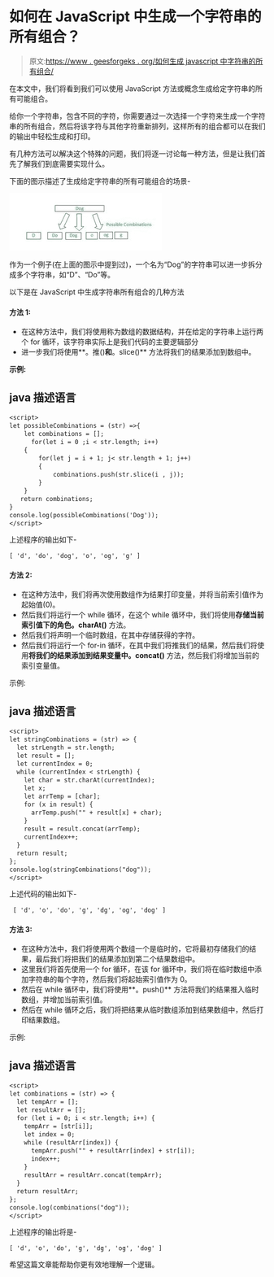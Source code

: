 # 如何在 JavaScript 中生成一个字符串的所有组合？

> 原文:[https://www . geesforgeks . org/如何生成 javascript 中字符串的所有组合/](https://www.geeksforgeeks.org/how-to-generate-all-combinations-of-a-string-in-javascript/)

在本文中，我们将看到我们可以使用 JavaScript 方法或概念生成给定字符串的所有可能组合。

给你一个字符串，包含不同的字符，你需要通过一次选择一个字符来生成一个字符串的所有组合，然后将该字符与其他字符重新排列，这样所有的组合都可以在我们的输出中轻松生成和打印。

有几种方法可以解决这个特殊的问题，我们将逐一讨论每一种方法，但是让我们首先了解我们到底需要实现什么。

下面的图示描述了生成给定字符串的所有可能组合的场景-

![](img/cde3325a2c2f78dd6db7f43e31619025.png)

作为一个例子(在上面的图示中提到过)，一个名为“Dog”的字符串可以进一步拆分成多个字符串，如“D”、“Do”等。

以下是在 JavaScript 中生成字符串所有组合的几种方法

#### 方法 1:

*   在这种方法中，我们将使用称为数组的数据结构，并在给定的字符串上运行两个 for 循环，该字符串实际上是我们代码的主要逻辑部分
*   进一步我们将使用**。推()**和**。slice()** 方法将我们的结果添加到数组中。

**示例:**

## java 描述语言

```
<script>
let possibleCombinations = (str) =>{
    let combinations = [];
      for(let i = 0 ;i < str.length; i++)
    {
        for(let j = i + 1; j< str.length + 1; j++)
        {
            combinations.push(str.slice(i , j));
        }
    }
   return combinations;
}
console.log(possibleCombinations('Dog'));
</script>
```

上述程序的输出如下-

```
[ 'd', 'do', 'dog', 'o', 'og', 'g' ]
```

#### 方法 2:

*   在这种方法中，我们将再次使用数组作为结果打印变量，并将当前索引值作为起始值(0)。
*   然后我们将运行一个 while 循环，在这个 while 循环中，我们将使用**存储当前索引值下的角色。charAt()** 方法。
*   然后我们将声明一个临时数组，在其中存储获得的字符。
*   然后我们将运行一个 for-in 循环，在其中我们将推我们的结果，然后我们将使用**将我们的结果添加到结果变量中。concat()** 方法，然后我们将增加当前的索引变量值。

示例:

## java 描述语言

```
<script>
let stringCombinations = (str) => {
  let strLength = str.length;
  let result = [];
  let currentIndex = 0;
  while (currentIndex < strLength) {
    let char = str.charAt(currentIndex);
    let x;
    let arrTemp = [char];
    for (x in result) {
      arrTemp.push("" + result[x] + char);
    }
    result = result.concat(arrTemp);
    currentIndex++;
  }
  return result;
};
console.log(stringCombinations("dog"));
</script>
```

上述代码的输出如下-

```
 [ 'd', 'o', 'do', 'g', 'dg', 'og', 'dog' ]
```

#### 方法 3:

*   在这种方法中，我们将使用两个数组一个是临时的，它将最初存储我们的结果，最后我们将把我们的结果添加到第二个结果数组中。
*   这里我们将首先使用一个 for 循环，在该 for 循环中，我们将在临时数组中添加字符串的每个字符，然后我们将起始索引值作为 0。
*   然后在 while 循环中，我们将使用**。push()** 方法将我们的结果推入临时数组，并增加当前索引值。
*   然后在 while 循环之后，我们将把结果从临时数组添加到结果数组中，然后打印结果数组。

示例:

## java 描述语言

```
<script>
let combinations = (str) => {
  let tempArr = [];
  let resultArr = [];
  for (let i = 0; i < str.length; i++) {
    tempArr = [str[i]];
    let index = 0;
    while (resultArr[index]) {
      tempArr.push("" + resultArr[index] + str[i]);
      index++;
    }
    resultArr = resultArr.concat(tempArr);
  }
  return resultArr;
};
console.log(combinations("dog"));
</script>
```

上述程序的输出将是-

```
[ 'd', 'o', 'do', 'g', 'dg', 'og', 'dog' ]
```

希望这篇文章能帮助你更有效地理解一个逻辑。